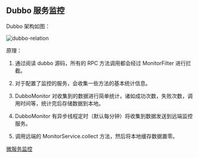 ## Dubbo 服务监控

Dubbo 架构如图：

![dubbo-relation](https://user-images.githubusercontent.com/19634532/61991042-5978cb80-b07d-11e9-87ea-9fc20bbc100f.jpg)



原理：

1. 通过阅读 dubbo 源码，所有的 RPC 方法调用都会经过 MonitorFilter 进行拦截。

2. 对于配置了监控的服务，会收集一些方法的基本统计信息。

3. DubboMonitor 对收集到的数据进行简单统计，诸如成功次数，失败次数，调用时间等，统计完后存储数据到本地。

4. DubboMonitor 有异步线程定时（默认每分钟）将收集到数据发送到远端监控服务。

5. 调用远端的 MonitorService.collect 方法，然后将本地缓存数据置零。



[微服务监控](https://juejin.im/post/5bf39739f265da615b711362)